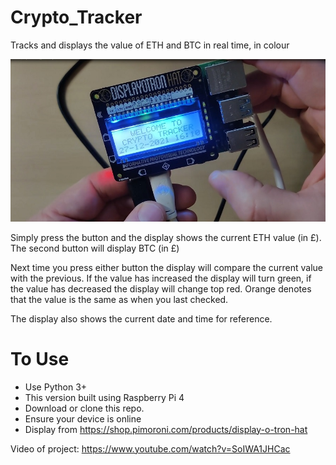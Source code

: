 # Crypto_Tracker
Tracks and displays the value of ETH and BTC in real time, in colour

![](images/crypt.jpg)

Simply press the button and the display shows the current ETH value (in £).  The second button will display BTC (in £)

Next time you press either button the display will compare the current value with the previous.  If the value has increased the display will turn green, if the value has decreased the display will change top red.  Orange denotes that the value is the same as when you last checked.

The display also shows the current date and time for reference.

# To Use

- Use Python 3+
- This version built using Raspberry Pi 4
- Download or clone this repo.
- Ensure your device is online
- Display from https://shop.pimoroni.com/products/display-o-tron-hat

Video of project: https://www.youtube.com/watch?v=SoIWA1JHCac

